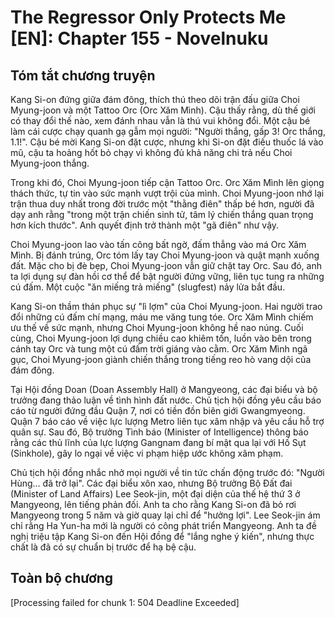 # The Regressor Only Protects Me [EN]: Chapter 155 - Novelnuku

## Tóm tắt chương truyện

Kang Si-on đứng giữa đám đông, thích thú theo dõi trận đấu giữa Choi Myung-joon và một Tattoo Orc (Orc Xăm Mình). Cậu thấy rằng, dù thế giới có thay đổi thế nào, xem đánh nhau vẫn là thú vui không đổi. Một cậu bé làm cái cược chạy quanh gạ gẫm mọi người: "Người thắng, gấp 3! Orc thắng, 1.1!". Cậu bé mời Kang Si-on đặt cược, nhưng khi Si-on đặt điếu thuốc lá vào mũ, cậu ta hoảng hốt bỏ chạy vì không đủ khả năng chi trả nếu Choi Myung-joon thắng.

Trong khi đó, Choi Myung-joon tiếp cận Tattoo Orc. Orc Xăm Mình lên giọng thách thức, tự tin vào sức mạnh vượt trội của mình. Choi Myung-joon nhớ lại trận thua duy nhất trong đời trước một "thằng điên" thấp bé hơn, người đã dạy anh rằng "trong một trận chiến sinh tử, tâm lý chiến thắng quan trọng hơn kích thước". Anh quyết định trở thành một "gã điên" như vậy.

Choi Myung-joon lao vào tấn công bất ngờ, đấm thẳng vào má Orc Xăm Mình. Bị đánh trúng, Orc tóm lấy tay Choi Myung-joon và quật mạnh xuống đất. Mặc cho bị đè bẹp, Choi Myung-joon vẫn giữ chặt tay Orc. Sau đó, anh ta lợi dụng sự đàn hồi cơ thể để bật người đứng vững, liên tục tung ra những cú đấm. Một cuộc "ăn miếng trả miếng" (slugfest) nảy lửa bắt đầu.

Kang Si-on thầm thán phục sự "lì lợm" của Choi Myung-joon. Hai người trao đổi những cú đấm chí mạng, máu me văng tung tóe. Orc Xăm Mình chiếm ưu thế về sức mạnh, nhưng Choi Myung-joon không hề nao núng. Cuối cùng, Choi Myung-joon lợi dụng chiều cao khiêm tốn, luồn vào bên trong cánh tay Orc và tung một cú đấm trời giáng vào cằm. Orc Xăm Mình ngã gục, Choi Myung-joon giành chiến thắng trong tiếng reo hò vang dội của đám đông.

Tại Hội đồng Doan (Doan Assembly Hall) ở Mangyeong, các đại biểu và bộ trưởng đang thảo luận về tình hình đất nước. Chủ tịch hội đồng yêu cầu báo cáo từ người đứng đầu Quận 7, nơi có tiền đồn biên giới Gwangmyeong. Quận 7 báo cáo về việc lực lượng Metro liên tục xâm nhập và yêu cầu hỗ trợ quân sự. Sau đó, Bộ trưởng Tình báo (Minister of Intelligence) thông báo rằng các thủ lĩnh của lực lượng Gangnam đang bí mật qua lại với Hố Sụt (Sinkhole), gây lo ngại về việc vi phạm hiệp ước không xâm phạm.

Chủ tịch hội đồng nhắc nhở mọi người về tin tức chấn động trước đó: "Người Hùng... đã trở lại". Các đại biểu xôn xao, nhưng Bộ trưởng Bộ Đất đai (Minister of Land Affairs) Lee Seok-jin, một đại diện của thế hệ thứ 3 ở Mangyeong, lên tiếng phản đối. Anh ta cho rằng Kang Si-on đã bỏ rơi Mangyeong trong 5 năm và giờ quay lại chỉ để "hưởng lợi". Lee Seok-jin ám chỉ rằng Ha Yun-ha mới là người có công phát triển Mangyeong. Anh ta đề nghị triệu tập Kang Si-on đến Hội đồng để "lắng nghe ý kiến", nhưng thực chất là đã có sự chuẩn bị trước để hạ bệ cậu.

## Toàn bộ chương

[Processing failed for chunk 1: 504 Deadline Exceeded]